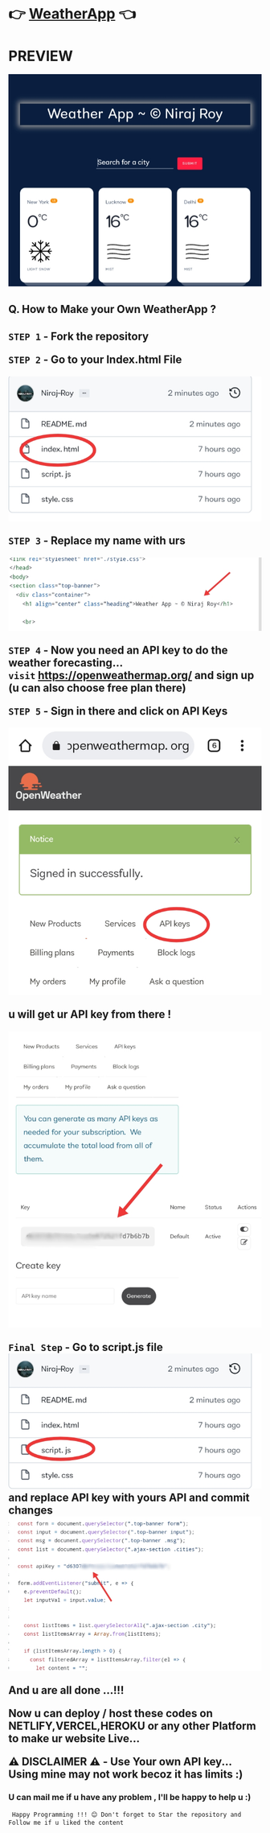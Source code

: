 # 👉 [WeatherApp](https://mausam-batao.netlify.app/) 👈

#  PREVIEW

<img src="./IMG_20220107_222444.jpg">

<h2>
Q. How to Make your Own WeatherApp ? </h2>

<h2> 


`STEP 1` - Fork the repository <br> 

`STEP 2` - Go to your Index.html File <br>

<img src="./IMG_20220107_222533.jpg"> <br>

`STEP 3` - Replace my name with urs<br>

<img src="./IMG_20220107_222752.jpg"> <br>

`STEP 4` - Now you need an API key to do the weather forecasting...<br> `visit` https://openweathermap.org/ and sign up (u can also choose free plan there)<br>

`STEP 5` - Sign in there and click on API Keys

<img src="./IMG_20220107_222302.jpg">

<br>

u will get ur API key from there !

<img src="./IMG_20220107_222424.jpg">

`Final Step` - Go to script.js file 
<img src="./IMG_20220107_222626.jpg">
<br>
 and replace API key with yours API and commit changes
<img src="./IMG_20220107_222926.jpg"> <br>

And u are all done ...!!!

Now u can deploy / host these codes on NETLIFY,VERCEL,HEROKU or any other Platform to make ur website Live...

⚠️ DISCLAIMER ⚠️ - Use Your own API key... Using mine may not work becoz it has limits :)

<h3> U can mail me if u have any problem , I'll be happy to help u :)</h3>


     Happy Programming !!! 😊 Don't forget to Star the repository and Follow me if u liked the content 
